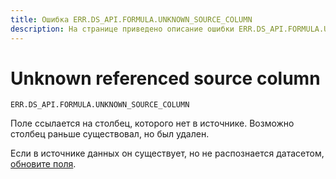 ```yaml
---
title: Ошибка ERR.DS_API.FORMULA.UNKNOWN_SOURCE_COLUMN
description: На странице приведено описание ошибки ERR.DS_API.FORMULA.UNKNOWN_SOURCE_COLUMN.
---
```


# Unknown referenced source column

`ERR.DS_API.FORMULA.UNKNOWN_SOURCE_COLUMN`

Поле ссылается на столбец, которого нет в источнике. Возможно столбец раньше существовал, но был удален.

Если в источнике данных он существует, но не распознается датасетом, [обновите поля](../../dataset/create-dataset.md#update-fields).
